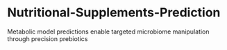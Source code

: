 # Nutritional-Supplements-Prediction
Metabolic model predictions enable targeted microbiome manipulation through precision prebiotics
